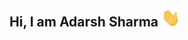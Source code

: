 ## Hi, I am Adarsh Sharma <img src="https://raw.githubusercontent.com/ABSphreak/ABSphreak/master/gifs/Hi.gif" width="30px">



